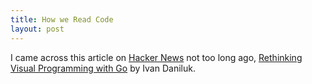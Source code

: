 ```yaml
---
title: How we Read Code
layout: post
---
```


I came across this article on [Hacker News](https://news.ycombinator.com) not too long ago, 
[Rethinking Visual Programming with Go](https://divan.dev/posts/visual_programming_go/) by 
Ivan Daniluk.